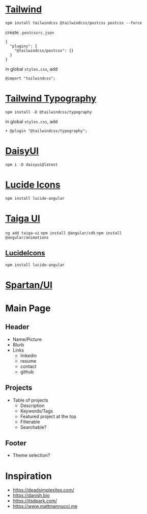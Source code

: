 # [Tailwind](https://tailwindcss.com/docs/installation/framework-guides/angular)

`npm install tailwindcss @tailwindcss/postcss postcss --force`

create `.postcssrc.json`

```
{
  "plugins": {
    "@tailwindcss/postcss": {}
  }
}
```

in global `styles.css`, add

```
@import "tailwindcss";
```

# [Tailwind Typography](https://github.com/tailwindlabs/tailwindcss-typography)

`npm install -D @tailwindcss/typography`

in global `styles.css`, add

`+ @plugin "@tailwindcss/typography";`

# [DaisyUI](https://daisyui.com/docs/install/)

`npm i -D daisyui@latest`

# [Lucide Icons](https://lucide.dev/guide/packages/lucide-angular)

`npm install lucide-angular`

# [Taiga UI](https://taiga-ui.dev/getting-started)

`ng add taiga-ui`
`npm install @angular/cdk`
`npm install @angular/animations`

## [LucideIcons](https://lucide.dev/guide/packages/lucide-angular)

`npm install lucide-angular`

# [Spartan/UI](https://www.spartan.ng/documentation/installation)

# Main Page

## Header

- Name/Picture
- Blurb
- Links
  - linkedin
  - resume
  - contact
  - github

## Projects

- Table of projects
  - Description
  - Keywords/Tags
  - Featured project at the top
  - Filterable
  - Searchable?

## Footer

- Theme selection?

# Inspiration

- https://deadsimplesites.com/
- https://danish.bio
- https://itsdpark.com/
- https://www.mattmannucci.me
